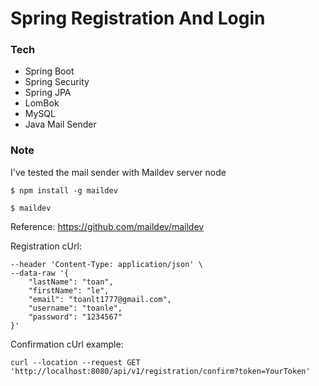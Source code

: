 # Spring Registration And Login
### Tech 
- Spring Boot
- Spring Security
- Spring JPA
- LomBok
- MySQL
- Java Mail Sender

### Note
I've tested the mail sender with Maildev server node 

``$ npm install -g maildev``

``$ maildev``

Reference: https://github.com/maildev/maildev

Registration cUrl:

```curl --location --request POST 'http://localhost:8080/api/v1/registration' \
--header 'Content-Type: application/json' \
--data-raw '{
    "lastName": "toan",
    "firstName": "le",
    "email": "toanlt1777@gmail.com",
    "username": "toanle",
    "password": "1234567"
}'
```

Confirmation cUrl example: 

```
curl --location --request GET 'http://localhost:8080/api/v1/registration/confirm?token=YourToken'
```
